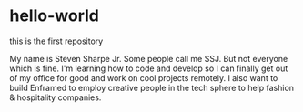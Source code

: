 # hello-world
this is the first repository

My name is Steven Sharpe Jr. Some people call me SSJ. But not everyone which is fine. I'm learning how to code and develop so I can finally get out of my office for good and work on cool projects remotely. I also want to build Enframed to employ creative people in the tech sphere to help fashion & hospitality companies.
